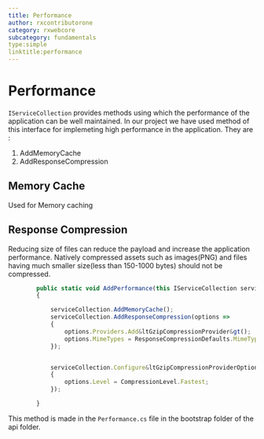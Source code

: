 ```yaml
---
title: Performance
author: rxcontributorone
category: rxwebcore
subcategory: fundamentals
type:simple
linktitle:performance
--- 
```


# Performance
`IServiceCollection` provides methods using which the performance of the application can be well maintained. In our project we have used method of this interface for implemeting high performance in the application. They are :

 <ol class="bullet-list">
  <li>AddMemoryCache</li> 
  <li>AddResponseCompression</li>
</ol>   

## Memory Cache
Used for Memory caching

## Response Compression 
Reducing size of files can reduce the payload and increase the application performance. Natively compressed assets such as images(PNG) and files having much smaller size(less than 150-1000 bytes) should not be compressed.     

````js
        public static void AddPerformance(this IServiceCollection serviceCollection)
        {

            serviceCollection.AddMemoryCache();
            serviceCollection.AddResponseCompression(options =>
            {
                options.Providers.Add&ltGzipCompressionProvider&gt();
                options.MimeTypes = ResponseCompressionDefaults.MimeTypes.Concat(new[] { "image/svg+xml" });
            });


            serviceCollection.Configure&ltGzipCompressionProviderOptions&gt(options =>
            {
                options.Level = CompressionLevel.Fastest;
            });

        }

````

This method is made in the `Performance.cs` file in the bootstrap folder of the api folder.